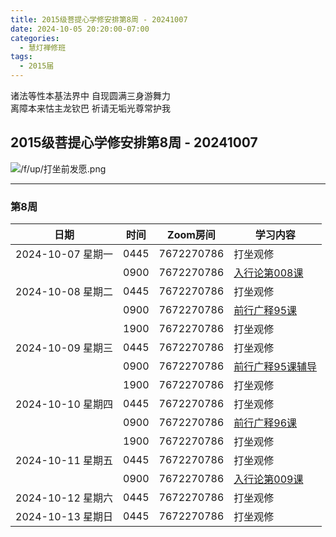 ```yaml
---
title: 2015级菩提心学修安排第8周 - 20241007
date: 2024-10-05 20:20:00-07:00
categories:
  - 慧灯禅修班
tags:
  - 2015届
---
```

诸法等性本基法界中 自现圆满三身游舞力  
离障本来怙主龙钦巴 祈请无垢光尊常护我


## 2015级菩提心学修安排第8周 - 20241007


![/f/up/打坐前发愿.png](/f/up/打坐前发愿.png)


---

### 第8周


|日期 |时间|Zoom房间|学习内容|
|--|--|--|--|
| 2024-10-07 星期一|0445|7672270786|打坐观修|
| |0900|7672270786|[入行论第008课](https://www.huidengchanxiu.net/refs/rxl/01#%E7%AC%AC%E5%85%AB%E8%8A%82%E8%AF%BE)|
| 2024-10-08 星期二 |0445|7672270786|打坐观修|
|   |0900|7672270786|[前行广释95课](https://www.huidengchanxiu.net/5jx/2ptx/10)|
|   |1900|7672270786|打坐观修|
| 2024-10-09 星期三  |0445|7672270786|打坐观修|
|   |0900|7672270786| [前行广释95课辅导](https://www.huidengchanxiu.net/5jx/2ptx/10) |
|   |1900|7672270786| 打坐观修 |
| 2024-10-10 星期四|0445|7672270786|打坐观修|
|   |0900|7672270786|[前行广释96课](https://www.huidengchanxiu.net/5jx/2ptx/11)|
|   |1900|7672270786|打坐观修|
| 2024-10-11 星期五|0445|7672270786|打坐观修|
|   |0900|7672270786|[入行论第009课](https://www.huidengchanxiu.net/refs/rxl/01#%E7%AC%AC%E4%B9%9D%E8%8A%82%E8%AF%BE)|
| 2024-10-12 星期六|0445|7672270786|打坐观修|
| 2024-10-13 星期日|0445|7672270786|打坐观修|
